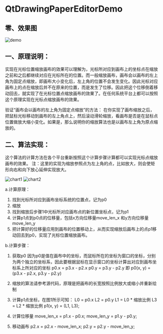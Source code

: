 # QtDrawingPaperEditorDemo

## 零、效果图
![demo](https://github.com/robert1207/QtDrawingPaperEditorDemo/blob/master/doc/qt_drawing_paper_editor_img.gif)

## 一、原理说明：
实现在光标位置缩放画布的效果可以理解为，光标所对应到画布上的坐标点在缩放之前和之后都继续对应在光标所在的位置。而一般缩放画布，画布会以画布的左上角为固定点缩放，即画布大小变化后，左上角的位置不会发生变化。因此光标对应画布上的点在缩放后并不在原来的位置，而是发生了位移。因此把这个位移倒着移动回去，就实现了在光标位置点缩放画布的效果了。在任何系统平台上都可以按照这个原理实现在光标点缩放画布的效果。

验证“画布会以画布的左上角为固定点缩放”的方法：
在你实现了画布缩放之后，把鼠标光标移动到画布的左上角点上，然后滚动滑轮缩放，看画布是否是在鼠标点位置做放大缩小变化。如果是，那么说明你的缩放算法也是以画布左上角为原点缩放的。

## 二、算法实现：
这个算法的计算方法在各个平台重新按照这个计算步骤计算都可以实现光标点缩放画布的效果。
注：这里的实现为缩放参照点为左上角的点，比如放大，则会使矩形向右和向下放心延伸实现放大。

![chart1](https://github.com/robert1207/QtDrawingPaperEditorDemo/blob/master/doc/chart1.png)
![chart2](https://github.com/robert1207/QtDrawingPaperEditorDemo/blob/master/doc/chart2.png)

a.计算原理：
1. 找到光标所对应到画布坐标系统的位置点，记为p0
2. 缩放
3. 找到缩放后步骤1中光标所对应画布点的新位置坐标点，记为p1
4. 计算p1点到p0点的位移量，包括x方向位移量move_len_x 和y方向位移量move_len_y
5. 把计算好的位移量应用到画布的位置移动上，从而实现缩放后画布上的点p1移动回去到p0，实现了光标位置缩放画布。


b.计算步骤：
1. 获取p0
因为p0是值在画布中的坐标，而鼠标所在的坐标为窗口的坐标，分别为两个独立的坐标系，因此要根据鼠标在显示窗口的坐标计算出对应到画布坐标系上所对应的坐标
p0.x = p3.x - p2.x
p0.y = p3.y - p2.y
即
p0(x, y) = (p3.x - p2.x, p3.y - p2.y)

2. 缩放的算法请参考源代码，原理是把画布的长宽按照比例放大或缩小并重新绘制

3. 计算p1点坐标，在图1所示可知：
L0 = p0.x
L2 = p0.y
L1 = L0 * 缩放比例
L3 = L2 * 缩放比例
p1(x, y) = (L1, L3);

4. 计算位移量
move_len_x = p1.x - p0.x;
move_len_y = p1.y - p0.y;

5. 移动画布
p2.x = p2.x - move_len_x;
p2.y = p2.y - move_len_y;

